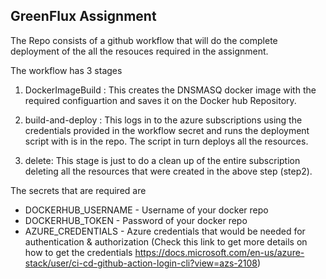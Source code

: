 ## GreenFlux Assignment

The Repo consists of a github workflow that will do the complete deployment of the all the resouces required in the assignment.

The workflow has 3 stages

1) DockerImageBuild : This creates the DNSMASQ docker image with the required configuartion and saves it on the Docker hub Repository.

2) build-and-deploy : This logs in to the azure subscriptions using the credentials provided in the workflow secret and runs the deployment script with is in the repo. The script in turn deploys all the resources.

3) delete: This stage is just to do a clean up of the entire subscription deleting all the resources that were created in the above step (step2).

The secrets that are required are
* DOCKERHUB_USERNAME - Username of your docker repo
* DOCKERHUB_TOKEN - Password of your docker repo
* AZURE_CREDENTIALS - Azure credentials that would be needed for authentication & authorization (Check this link to get more details on how to get the credentials https://docs.microsoft.com/en-us/azure-stack/user/ci-cd-github-action-login-cli?view=azs-2108)